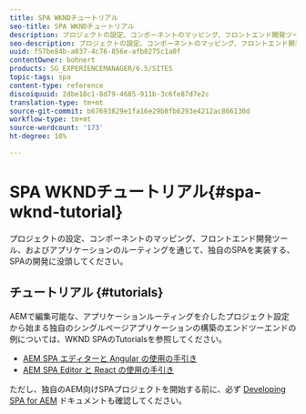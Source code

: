 ```yaml
---
title: SPA WKNDチュートリアル
seo-title: SPA WKNDチュートリアル
description: プロジェクトの設定、コンポーネントのマッピング、フロントエンド開発ツール、およびアプリケーションのルーティングを通じて、独自のSPAを実装する、SPAの開発に没頭してください。
seo-description: プロジェクトの設定、コンポーネントのマッピング、フロントエンド開発ツール、およびアプリケーションのルーティングを通じて、独自のSPAを実装する、SPAの開発に没頭してください。
uuid: f57be84b-a037-4c76-856e-afb0275c1a0f
contentOwner: bohnert
products: SG_EXPERIENCEMANAGER/6.5/SITES
topic-tags: spa
content-type: reference
discoiquuid: 2dbe18c1-8d79-4685-911b-3c6fe87d7e2c
translation-type: tm+mt
source-git-commit: b67693829e1fa16e29b8fb6293e4212ac866130d
workflow-type: tm+mt
source-wordcount: '173'
ht-degree: 10%

---
```



# SPA WKNDチュートリアル{#spa-wknd-tutorial}

プロジェクトの設定、コンポーネントのマッピング、フロントエンド開発ツール、およびアプリケーションのルーティングを通じて、独自のSPAを実装する、SPAの開発に没頭してください。

## チュートリアル {#tutorials}

AEMで編集可能な、アプリケーションルーティングを介したプロジェクト設定から始まる独自のシングルページアプリケーションの構築のエンドツーエンドの例については、WKND SPAのTutorialsを参照してください。

* [AEM SPA エディターと Angular の使用の手引き](https://docs.adobe.com/content/help/en/experience-manager-learn/spa-angular-tutorial/overview.html)
* [AEM SPA Editor と React の使用の手引き](https://docs.adobe.com/content/help/en/experience-manager-learn/spa-react-tutorial/overview.html)

ただし、独自のAEM向けSPAプロジェクトを開始する前に、必ず [Developing SPA for AEM](/help/sites-developing/spa-architecture.md) ドキュメントも確認してください。

